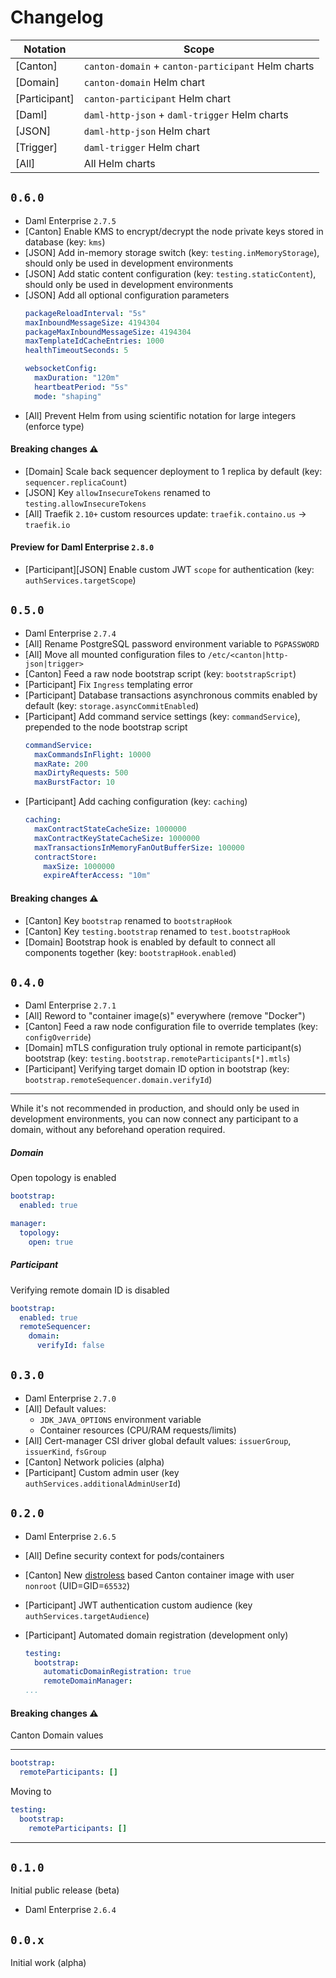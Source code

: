 # Changelog

| Notation | Scope
|--- |---
| [Canton] | `canton-domain` + `canton-participant` Helm charts
| [Domain] | `canton-domain` Helm chart
| [Participant] | `canton-participant` Helm chart
| [Daml] | `daml-http-json` + `daml-trigger` Helm charts
| [JSON] | `daml-http-json` Helm chart
| [Trigger] | `daml-trigger` Helm chart
| [All] |All Helm charts

## `0.6.0`

* Daml Enterprise `2.7.5`
* [Canton] Enable KMS to encrypt/decrypt the node private keys stored in database (key: `kms`)
* [JSON] Add in-memory storage switch (key: `testing.inMemoryStorage`), should only be used in development environments
* [JSON] Add static content configuration (key: `testing.staticContent`), should only be used in development environments
* [JSON] Add all optional configuration parameters
  ```yaml
  packageReloadInterval: "5s"
  maxInboundMessageSize: 4194304
  packageMaxInboundMessageSize: 4194304
  maxTemplateIdCacheEntries: 1000
  healthTimeoutSeconds: 5

  websocketConfig:
    maxDuration: "120m"
    heartbeatPeriod: "5s"
    mode: "shaping"
  ```
* [All] Prevent Helm from using scientific notation for large integers (enforce type)

#### Breaking changes ⚠️

* [Domain] Scale back sequencer deployment to 1 replica by default (key: `sequencer.replicaCount`)
* [JSON] Key `allowInsecureTokens` renamed to `testing.allowInsecureTokens`
* [All] Traefik `2.10+` custom resources update: `traefik.containo.us` -> `traefik.io`

#### Preview for Daml Enterprise `2.8.0`

* [Participant][JSON] Enable custom JWT `scope` for authentication (key: `authServices.targetScope`)

## `0.5.0`

* Daml Enterprise `2.7.4`
* [All] Rename PostgreSQL password environment variable to `PGPASSWORD`
* [All] Move all mounted configuration files to `/etc/<canton|http-json|trigger>`
* [Canton] Feed a raw node bootstrap script (key: `bootstrapScript`)
* [Participant] Fix `Ingress` templating error
* [Participant] Database transactions asynchronous commits enabled by default (key: `storage.asyncCommitEnabled`)
* [Participant] Add command service settings (key: `commandService`), prepended to the node bootstrap script
  ```yaml
  commandService:
    maxCommandsInFlight: 10000
    maxRate: 200
    maxDirtyRequests: 500
    maxBurstFactor: 10
  ```
* [Participant] Add caching configuration (key: `caching`)
  ```yaml
  caching:
    maxContractStateCacheSize: 1000000
    maxContractKeyStateCacheSize: 1000000
    maxTransactionsInMemoryFanOutBufferSize: 100000
    contractStore:
      maxSize: 1000000
      expireAfterAccess: "10m"
  ```

#### Breaking changes ⚠️

* [Canton] Key `bootstrap` renamed to `bootstrapHook`
* [Canton] Key `testing.bootstrap` renamed to `test.bootstrapHook`
* [Domain] Bootstrap hook is enabled by default to connect all components together (key: `bootstrapHook.enabled`)

## `0.4.0`

* Daml Enterprise `2.7.1`
* [All] Reword to "container image(s)" everywhere (remove "Docker")
* [Canton] Feed a raw node configuration file to override templates (key: `configOverride`)
* [Domain] mTLS configuration truly optional in remote participant(s) bootstrap (key: `testing.bootstrap.remoteParticipants[*].mtls`)
* [Participant] Verifying target domain ID option in bootstrap (key: `bootstrap.remoteSequencer.domain.verifyId`)

---

While it's not recommended in production, and should only be used in development environments,
you can now connect any participant to a domain, without any beforehand operation required.

##### Domain

Open topology is enabled

```yaml
bootstrap:
  enabled: true

manager:
  topology:
    open: true
```

##### Participant

Verifying remote domain ID is disabled

```yaml
bootstrap:
  enabled: true
  remoteSequencer:
    domain:
      verifyId: false
```

## `0.3.0`

* Daml Enterprise `2.7.0`
* [All] Default values:
  * `JDK_JAVA_OPTIONS` environment variable
  * Container resources (CPU/RAM requests/limits)
* [All] Cert-manager CSI driver global default values: `issuerGroup`, `issuerKind`, `fsGroup`
* [Canton] Network policies (alpha)
* [Participant] Custom admin user (key `authServices.additionalAdminUserId`)

## `0.2.0`

* Daml Enterprise `2.6.5`
* [All] Define security context for pods/containers
* [Canton] New [distroless](https://github.com/GoogleContainerTools/distroless)
based Canton container image with user `nonroot` (UID=GID=`65532`)
* [Participant] JWT authentication custom audience (key `authServices.targetAudience`)
* [Participant] Automated domain registration (development only)

  ```yaml
  testing:
    bootstrap:
      automaticDomainRegistration: true
      remoteDomainManager:
  ...
  ```

#### Breaking changes ⚠️

Canton Domain values

---
```yaml
bootstrap:
  remoteParticipants: []
```

Moving to

```yaml
testing:
  bootstrap:
    remoteParticipants: []
```
---

## `0.1.0`

Initial public release (beta)

* Daml Enterprise `2.6.4`

## `0.0.x`

Initial work (alpha)
